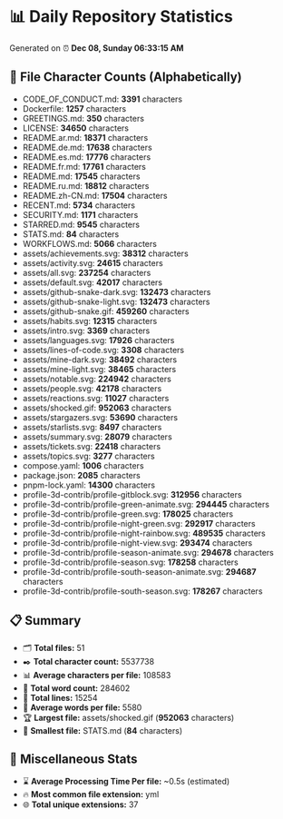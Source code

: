 # 📊 Daily Repository Statistics
Generated on ⏰ **Dec 08, Sunday 06:33:15 AM**

## 📂 File Character Counts (Alphabetically)
- CODE_OF_CONDUCT.md: **3391** characters
- Dockerfile: **1257** characters
- GREETINGS.md: **350** characters
- LICENSE: **34650** characters
- README.ar.md: **18371** characters
- README.de.md: **17638** characters
- README.es.md: **17776** characters
- README.fr.md: **17761** characters
- README.md: **17545** characters
- README.ru.md: **18812** characters
- README.zh-CN.md: **17504** characters
- RECENT.md: **5734** characters
- SECURITY.md: **1171** characters
- STARRED.md: **9545** characters
- STATS.md: **84** characters
- WORKFLOWS.md: **5066** characters
- assets/achievements.svg: **38312** characters
- assets/activity.svg: **24615** characters
- assets/all.svg: **237254** characters
- assets/default.svg: **42017** characters
- assets/github-snake-dark.svg: **132473** characters
- assets/github-snake-light.svg: **132473** characters
- assets/github-snake.gif: **459260** characters
- assets/habits.svg: **12315** characters
- assets/intro.svg: **3369** characters
- assets/languages.svg: **17926** characters
- assets/lines-of-code.svg: **3308** characters
- assets/mine-dark.svg: **38492** characters
- assets/mine-light.svg: **38465** characters
- assets/notable.svg: **224942** characters
- assets/people.svg: **42178** characters
- assets/reactions.svg: **11027** characters
- assets/shocked.gif: **952063** characters
- assets/stargazers.svg: **53690** characters
- assets/starlists.svg: **8497** characters
- assets/summary.svg: **28079** characters
- assets/tickets.svg: **22418** characters
- assets/topics.svg: **3277** characters
- compose.yaml: **1006** characters
- package.json: **2085** characters
- pnpm-lock.yaml: **14300** characters
- profile-3d-contrib/profile-gitblock.svg: **312956** characters
- profile-3d-contrib/profile-green-animate.svg: **294445** characters
- profile-3d-contrib/profile-green.svg: **178025** characters
- profile-3d-contrib/profile-night-green.svg: **292917** characters
- profile-3d-contrib/profile-night-rainbow.svg: **489535** characters
- profile-3d-contrib/profile-night-view.svg: **293474** characters
- profile-3d-contrib/profile-season-animate.svg: **294678** characters
- profile-3d-contrib/profile-season.svg: **178258** characters
- profile-3d-contrib/profile-south-season-animate.svg: **294687** characters
- profile-3d-contrib/profile-south-season.svg: **178267** characters

## 📋 Summary
- 🗂️ **Total files:** 51
- ✒️ **Total character count:** 5537738
- 📊 **Average characters per file:** 108583
- 📝 **Total word count:** 284602
- 🧾 **Total lines:** 15254
- 📐 **Average words per file:** 5580
- 🏆 **Largest file:** assets/shocked.gif (**952063** characters)
- 🥉 **Smallest file:** STATS.md (**84** characters)

## 🌟 Miscellaneous Stats
- ⌛ **Average Processing Time Per file:** ~0.5s (estimated)
- 🔥 **Most common file extension:** yml
- 🌐 **Total unique extensions:** 37
